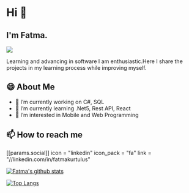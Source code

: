 # Hi 👋

## I'm Fatma. 

![](https://komarev.com/ghpvc/?username=fatmakurtulus&color=green)

 Learning and advancing in software I am enthusiastic.Here I share the projects in my learning process while improving myself.
 
 ## 😄 About Me
 
- 🔭 I’m currently working on C#, SQL 
- 🌱 I’m currently learning .Net5, Rest API, React
- 👀 I’m interested in Mobile and Web Programming

## 📫 How to reach me
[[params.social]]
    icon = "linkedin"
    icon_pack = "fa"
    link = "//linkedin.com/in/fatmakurtulus"
<!--
**fatmakurtulus/fatmakurtulus** is a ✨ _special_ ✨ repository because its `README.md` (this file) appears on your GitHub profile.

Here are some ideas to get you started:

- 🔭 I’m currently working on ...
- 🌱 I’m currently learning ...
- 👯 I’m looking to collaborate on ...
- 🤔 I’m looking for help with ...
- 💬 Ask me about ...
- 📫 How to reach me: ...
- 😄 Pronouns: ...
- ⚡ Fun fact: ...
-->


[![Fatma's github stats](https://github-readme-stats.vercel.app/api?username=fatmakurtulus&show_icons=true&theme=radical)](https://github.com/fatmakurtulus/github-readme-stats&show_icons=true&theme=radical) 

[![Top Langs](https://github-readme-stats.vercel.app/api/top-langs/?username=fatmakurtulus&show_icons=true&theme=radical)](https://github.com/fatmakurtulus/github-readme-stats&show_icons=true&theme=radical)
